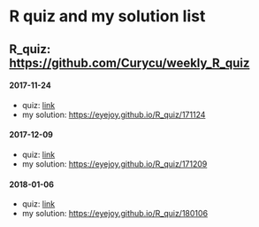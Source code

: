 # R quiz and my solution list

## R_quiz: https://github.com/Curycu/weekly_R_quiz

#### 2017-11-24
- quiz: [link](https://github.com/Curycu/weekly_R_quiz/blob/master/201711/3.simple_date_handling/simple_date_handling_quiz.Rmd)
- my solution: https://eyejoy.github.io/R_quiz/171124


#### 2017-12-09
- quiz: [link](https://github.com/Curycu/weekly_R_quiz/blob/master/201712/1.retension/retension_quiz.Rmd)
- my solution: https://eyejoy.github.io/R_quiz/171209


#### 2018-01-06
- quiz: [link](https://github.com/Curycu/weekly_R_quiz/blob/master/201801/1.unstack_column/unstack_column_quiz.Rmd)
- my solution: https://eyejoy.github.io/R_quiz/180106

